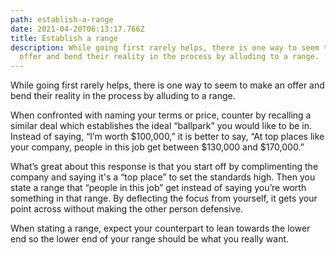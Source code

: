 ```yaml
---
path: establish-a-range
date: 2021-04-20T06:13:17.766Z
title: Establish a range
description: While going first rarely helps, there is one way to seem to make an
  offer and bend their reality in the process by alluding to a range.
---
```

While going first rarely helps, there is one way to seem to make an offer and bend their reality in the process by alluding to a range.

When confronted with naming your terms or price, counter by recalling a similar deal which establishes the ideal “ballpark” you would like to be in. Instead of saying, “I’m worth $100,000,” it is better to say, “At top places like your company, people in this job get between $130,000 and $170,000.” 

What’s great about this response is that you start off by complimenting the company and saying it's a “top place” to set the standards high. Then you state a range that “people in this job” get instead of saying you’re worth something in that range. By deflecting the focus from yourself, it gets your point across without making the other person defensive.

When stating a range, expect your counterpart to lean towards the lower end so the lower end of your range should be what you really want.